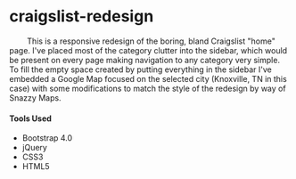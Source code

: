 # craigslist-redesign
$\qquad$This is a responsive redesign of the boring, bland Craigslist "home" page. I've placed most of the category clutter into the sidebar, which would be present on every page making navigation to any category very simple. To fill the empty space created by putting everything in the sidebar I've embedded a Google Map focused on the selected city (Knoxville, TN in this case) with some modifications to match the style of the redesign by way of Snazzy Maps.

#### Tools Used
- Bootstrap 4.0
- jQuery
- CSS3
- HTML5
